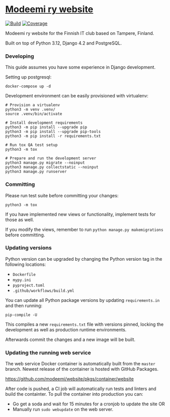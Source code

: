 # [Modeemi ry website](https://www.modeemi.fi)

[![Build](https://github.com/modeemi/website/workflows/Build/badge.svg)](https://github.com/modeemi/website/actions)
[![Coverage](https://codecov.io/gh/modeemi/website/branch/master/graph/badge.svg)](https://app.codecov.io/gh/modeemi/website)

Modeemi ry website for the Finnish IT club based on Tampere, Finland.

Built on top of Python 3.12, Django 4.2 and PostgreSQL.

### Developing

This guide assumes you have some experience in Django development.

Setting up postgresql:

    docker-compose up -d

Development environment can be easily provisioned with virtualenv:

    # Provision a virtualenv
    python3 -m venv .venv/
    source .venv/bin/activate

    # Install development requirements
    python3 -m pip install --upgrade pip
    python3 -m pip install --upgrade pip-tools
    python3 -m pip install -r requirements.txt

    # Run tox QA test setup
    python3 -m tox

    # Prepare and run the development server
    python3 manage.py migrate --noinput
    python3 manage.py collectstatic --noinput
    python3 manage.py runserver

### Committing

Please run test suite before committing your changes:

    python3 -m tox

If you have implemented new views or functionality, implement tests for those as well.

If you modify the views, remember to run `python manage.py makemigrations` before committing.

### Updating versions

Python version can be upgraded by changing the Python version tag in the following locations:

- `Dockerfile`
- `mypy.ini`
- `pyproject.toml`
- `.github/workflows/build.yml`

You can update all Python package versions by updating `requirements.in` and then running:

    pip-compile -U

This compiles a new `requirements.txt` file with versions pinned, locking the development as well as production runtime environments.

Afterwards commit the changes and a new image will be built.

### Updating the running web service

The web service Docker container is automatically built from the `master` branch. Newest release of the container is hosted with GitHub Packages.

https://github.com/modeemi/website/pkgs/container/website

After code is pushed, a CI job will automatically run tests and linters and build the containter. To pull the container into production you can:

- Go get a soda and wait for 15 minutes for a cronjob to update the site OR
- Manually run `sudo webupdate` on the web server.

